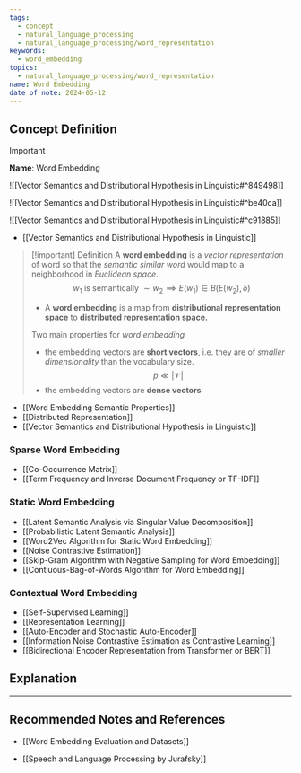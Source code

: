 ```yaml
---
tags:
  - concept
  - natural_language_processing
  - natural_language_processing/word_representation
keywords:
  - word_embedding
topics:
  - natural_language_processing/word_representation
name: Word Embedding
date of note: 2024-05-12
---
```


## Concept Definition

>[!important]
>**Name**: Word Embedding

![[Vector Semantics and Distributional Hypothesis in Linguistic#^849498]]

![[Vector Semantics and Distributional Hypothesis in Linguistic#^be40ca]]

![[Vector Semantics and Distributional Hypothesis in Linguistic#^c91885]]

- [[Vector Semantics and Distributional Hypothesis in Linguistic]]

>[!important] Definition
>A **word embedding** is a *vector representation* of word so that the *semantic similar word* would map to a neighborhood in *Euclidean space*.
>$$
>w_{1} \text{ is semantically }\sim w_{2} \implies E(w_{1}) \in B(E(w_{2}), \delta)
>$$
>- A **word embedding** is a map from **distributional representation space** to **distributed representation space.**
>
>Two main properties for *word embedding*
>- the embedding vectors are **short vectors**, i.e. they are of *smaller dimensionality* than the vocabulary size. $$p \ll |\mathcal{V}|$$
>- the embedding vectors are **dense vectors**
>

- [[Word Embedding Semantic Properties]]
- [[Distributed Representation]]
- [[Vector Semantics and Distributional Hypothesis in Linguistic]]




### Sparse Word Embedding

- [[Co-Occurrence Matrix]]
- [[Term Frequency and Inverse Document Frequency or TF-IDF]]

### Static Word Embedding

- [[Latent Semantic Analysis via Singular Value Decomposition]]
- [[Probabilistic Latent Semantic Analysis]]
- [[Word2Vec Algorithm for Static Word Embedding]]
- [[Noise Contrastive Estimation]]
- [[Skip-Gram Algorithm with Negative Sampling for Word Embedding]]
- [[Contiuous-Bag-of-Words Algorithm for Word Embedding]]


### Contextual Word Embedding

- [[Self-Supervised Learning]]
- [[Representation Learning]]
- [[Auto-Encoder and Stochastic Auto-Encoder]]
- [[Information Noise Contrastive Estimation as Contrastive Learning]]
- [[Bidirectional Encoder Representation from Transformer or BERT]]


## Explanation





-----------
##  Recommended Notes and References






- [[Word Embedding Evaluation and Datasets]]


- [[Speech and Language Processing by Jurafsky]] 